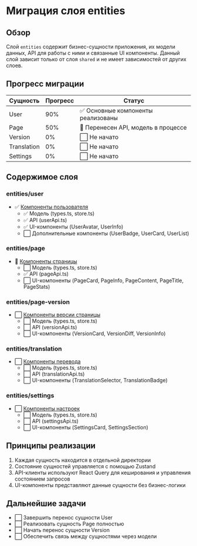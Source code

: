 # Миграция слоя entities

## Обзор

Слой `entities` содержит бизнес-сущности приложения, их модели данных, API для работы с ними и связанные UI компоненты.
Данный слой зависит только от слоя `shared` и не имеет зависимостей от других слоев.

## Прогресс миграции

| Сущность | Прогресс | Статус                                  |
|----------|----------|------------------------------------------|
| User     | 90%      | ✅ Основные компоненты реализованы        |
| Page     | 50%      | 🔄 Перенесен API, модель в процессе      |
| Version  | 0%       | ⬜ Не начато                             |
| Translation | 0%    | ⬜ Не начато                             |
| Settings | 0%       | ⬜ Не начато                             |

## Содержимое слоя

### entities/user
- ✅ [Компоненты пользователя](./user.md)
  - ✅ Модель (types.ts, store.ts)
  - ✅ API (userApi.ts)
  - ✅ UI-компоненты (UserAvatar, UserInfo)
  - ⬜ Дополнительные компоненты (UserBadge, UserCard, UserList)

### entities/page
- 🔄 [Компоненты страницы](./page.md)
  - ⬜ Модель (types.ts, store.ts)
  - ✅ API (pageApi.ts)
  - ⬜ UI-компоненты (PageCard, PageInfo, PageContent, PageTitle, PageStats)

### entities/page-version
- ⬜ [Компоненты версии страницы](./page-version.md)
  - ⬜ Модель (types.ts, store.ts)
  - ⬜ API (versionApi.ts)
  - ⬜ UI-компоненты (VersionCard, VersionDiff, VersionInfo)

### entities/translation
- ⬜ [Компоненты перевода](./translation.md)
  - ⬜ Модель (types.ts, store.ts)
  - ⬜ API (translationApi.ts)
  - ⬜ UI-компоненты (TranslationSelector, TranslationBadge)

### entities/settings
- ⬜ [Компоненты настроек](./settings.md)
  - ⬜ Модель (types.ts, store.ts)
  - ⬜ API (settingsApi.ts)
  - ⬜ UI-компоненты (SettingsCard, SettingsSection)

## Принципы реализации

1. Каждая сущность находится в отдельной директории
2. Состояние сущностей управляется с помощью Zustand
3. API-клиенты используют React Query для кеширования и управления состоянием запросов
4. UI-компоненты представляют данные сущности без бизнес-логики

## Дальнейшие задачи

- ⬜ Завершить перенос сущности User
- ⬜ Реализовать сущность Page полностью
- ⬜ Начать перенос сущности Version
- ⬜ Обеспечить связь между сущностями через модели 